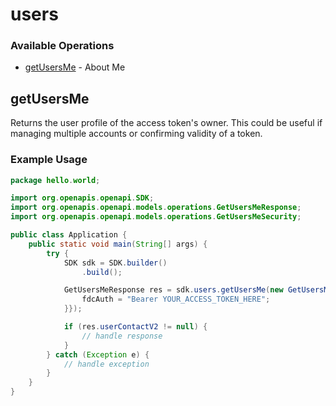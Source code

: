 # users

### Available Operations

* [getUsersMe](#getusersme) - About Me

## getUsersMe

Returns the user profile of the access token's owner. This could be useful if managing multiple accounts or confirming validity of a token.

### Example Usage

```java
package hello.world;

import org.openapis.openapi.SDK;
import org.openapis.openapi.models.operations.GetUsersMeResponse;
import org.openapis.openapi.models.operations.GetUsersMeSecurity;

public class Application {
    public static void main(String[] args) {
        try {
            SDK sdk = SDK.builder()
                .build();

            GetUsersMeResponse res = sdk.users.getUsersMe(new GetUsersMeSecurity("perferendis") {{
                fdcAuth = "Bearer YOUR_ACCESS_TOKEN_HERE";
            }});

            if (res.userContactV2 != null) {
                // handle response
            }
        } catch (Exception e) {
            // handle exception
        }
    }
}
```
